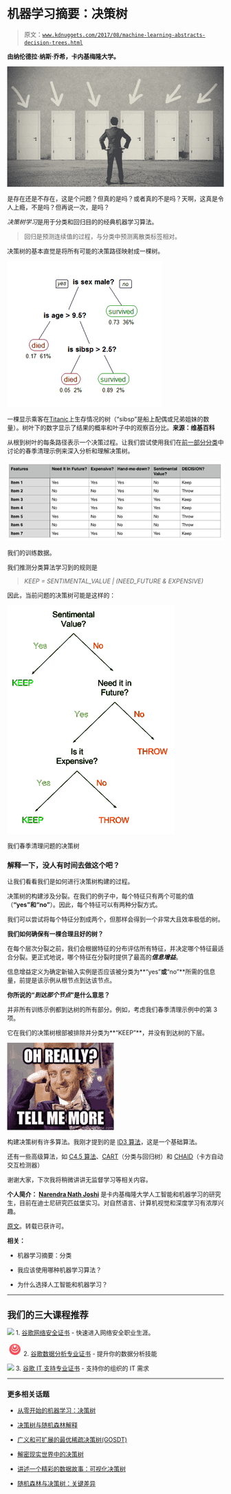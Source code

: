# 机器学习摘要：决策树

> 原文：[`www.kdnuggets.com/2017/08/machine-learning-abstracts-decision-trees.html`](https://www.kdnuggets.com/2017/08/machine-learning-abstracts-decision-trees.html)

**由纳伦德拉·纳斯·乔希，卡内基梅隆大学。**

![Decisions, decisions...](img/240702f60e87ee704fd1f8bab010cd11.png)

是存在还是不存在，这是个问题？但真的是吗？或者真的不是吗？天啊，这真是令人上瘾，不是吗？但再说一次，是吗？

*决策树学习*是用于分类和回归目的的经典机器学习算法。

> 回归是预测连续值的过程，与分类中预测离散类标签相对。

决策树的基本直觉是将所有可能的决策路径映射成一棵树。

![](img/502244b74de5d9f3c28d3244dacfd2e8.png)

一棵显示乘客在[Titanic](https://en.wikipedia.org/wiki/Titanic)上生存情况的树（“sibsp”是船上配偶或兄弟姐妹的数量）。树叶下的数字显示了结果的概率和叶子中的观察百分比。**来源：维基百科**

从根到树叶的每条路径表示一个决策过程。让我们尝试使用我们在[前一部分分类](https://medium.com/the-science-of-data/the-machine-learning-abstracts-part-1-classification-63c620bd3707)中讨论的春季清理示例来深入分析和理解决策树。

![](img/d231adb32fe247a28a5c2c025d58eb4d.png)

我们的训练数据。

我们推测分类算法学习到的规则是

> *KEEP = SENTIMENTAL_VALUE | (NEED_FUTURE & EXPENSIVE)*

因此，当前问题的决策树可能是这样的：

![](img/c1d64ad3977bf60f12a693e93e96ac05.png)

我们春季清理问题的决策树

### 解释一下，没人有时间去做这个吧？

让我们看看我们是如何进行决策树构建的过程。

决策树的构建涉及分裂。在我们的例子中，每个特征只有两个可能的值（**“yes”**和**“no”**）。因此，每个特征可以有两种分裂方式。

我们可以尝试将每个特征分割成两个，但那样会得到一个非常大且效率极低的树。

**我们如何确保有一棵合理且好的树？**

在每个层次分裂之前，我们会根据特征的分布评估所有特征，并决定哪个特征最适合分裂。更正式地说，哪个特征在分裂时提供了最高的***信息增益***。

信息增益定义为确定新输入实例是否应该被分类为**“yes”**或**“no”**所需的信息量，前提是该示例从根节点到达该节点。

**你所说的“*到达那个节点*”是什么意思？**

并非所有训练示例都到达树的所有部分。例如，考虑我们春季清理示例中的第 3 项。

它在我们的决策树根部被排除并分类为**“KEEP”**，并没有到达树的下层。

![](img/a4b05160cf61a541bc1386e312524cb2.png)

构建决策树有许多算法。我刚才提到的是 [ID3 算法](https://en.wikipedia.org/wiki/ID3_algorithm)，这是一个基础算法。

还有一些高级算法，如 [C4.5 算法](https://en.wikipedia.org/wiki/C4.5_algorithm)、[CART](https://en.wikipedia.org/wiki/Predictive_analytics#Classification_and_regression_trees_.28CART.29)（分类与回归树）和 [CHAID](https://en.wikipedia.org/wiki/CHAID)（卡方自动交互检测器）

谢谢大家，下次我将稍微讲讲无监督学习等相关内容。

**个人简介： [Narendra Nath Joshi](http://nnjoshi.co/)** 是卡内基梅隆大学人工智能和机器学习的研究生，目前在迪士尼研究匹兹堡实习。对自然语言、计算机视觉和深度学习有浓厚兴趣。

[原文](https://medium.com/the-science-of-data/the-machine-learning-abstracts-part-2-decision-trees-58c87c40a22b)。转载已获许可。

**相关：**

+   机器学习摘要：分类

+   我应该使用哪种机器学习算法？

+   为什么选择人工智能和机器学习？

* * *

## 我们的三大课程推荐

![](img/0244c01ba9267c002ef39d4907e0b8fb.png) 1\. [谷歌网络安全证书](https://www.kdnuggets.com/google-cybersecurity) - 快速进入网络安全职业生涯。

![](img/e225c49c3c91745821c8c0368bf04711.png) 2\. [谷歌数据分析专业证书](https://www.kdnuggets.com/google-data-analytics) - 提升你的数据分析技能

![](img/0244c01ba9267c002ef39d4907e0b8fb.png) 3\. [谷歌 IT 支持专业证书](https://www.kdnuggets.com/google-itsupport) - 支持你的组织的 IT 需求

* * *

### 更多相关话题

+   [从零开始的机器学习：决策树](https://www.kdnuggets.com/2022/11/machine-learning-scratch-decision-trees.html)

+   [决策树与随机森林解释](https://www.kdnuggets.com/2022/08/decision-trees-random-forests-explained.html)

+   [广义和可扩展的最优稀疏决策树(GOSDT)](https://www.kdnuggets.com/2023/02/generalized-scalable-optimal-sparse-decision-treesgosdt.html)

+   [解密现实世界中的决策树](https://www.kdnuggets.com/demystifying-decision-trees-for-the-real-world)

+   [讲述一个精彩的数据故事：可视化决策树](https://www.kdnuggets.com/2021/02/telling-great-data-story-visualization-decision-tree.html)

+   [随机森林与决策树：关键差异](https://www.kdnuggets.com/2022/02/random-forest-decision-tree-key-differences.html)

